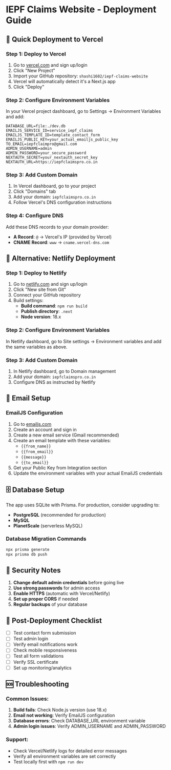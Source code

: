 # IEPF Claims Website - Deployment Guide

## 🚀 Quick Deployment to Vercel

### Step 1: Deploy to Vercel
1. Go to [vercel.com](https://vercel.com) and sign up/login
2. Click "New Project"
3. Import your GitHub repository: `shashi1602/iepf-claims-website`
4. Vercel will automatically detect it's a Next.js app
5. Click "Deploy"

### Step 2: Configure Environment Variables
In your Vercel project dashboard, go to Settings → Environment Variables and add:

```
DATABASE_URL=file:./dev.db
EMAILJS_SERVICE_ID=service_iepf_claims
EMAILJS_TEMPLATE_ID=template_contact_form
EMAILJS_PUBLIC_KEY=your_actual_emailjs_public_key
TO_EMAIL=iepfclaimpro@gmail.com
ADMIN_USERNAME=admin
ADMIN_PASSWORD=your_secure_password
NEXTAUTH_SECRET=your_nextauth_secret_key
NEXTAUTH_URL=https://iepfclaimspro.co.in
```

### Step 3: Add Custom Domain
1. In Vercel dashboard, go to your project
2. Click "Domains" tab
3. Add your domain: `iepfclaimspro.co.in`
4. Follow Vercel's DNS configuration instructions

### Step 4: Configure DNS
Add these DNS records to your domain provider:
- **A Record**: `@` → Vercel's IP (provided by Vercel)
- **CNAME Record**: `www` → `cname.vercel-dns.com`

## 🔧 Alternative: Netlify Deployment

### Step 1: Deploy to Netlify
1. Go to [netlify.com](https://netlify.com) and sign up/login
2. Click "New site from Git"
3. Connect your GitHub repository
4. Build settings:
   - **Build command**: `npm run build`
   - **Publish directory**: `.next`
   - **Node version**: 18.x

### Step 2: Configure Environment Variables
In Netlify dashboard, go to Site settings → Environment variables and add the same variables as above.

### Step 3: Add Custom Domain
1. In Netlify dashboard, go to Domain management
2. Add your domain: `iepfclaimspro.co.in`
3. Configure DNS as instructed by Netlify

## 📧 Email Setup

### EmailJS Configuration
1. Go to [emailjs.com](https://emailjs.com)
2. Create an account and sign in
3. Create a new email service (Gmail recommended)
4. Create an email template with these variables:
   - `{{from_name}}`
   - `{{from_email}}`
   - `{{message}}`
   - `{{to_email}}`
5. Get your Public Key from Integration section
6. Update the environment variables with your actual EmailJS credentials

## 🗄️ Database Setup

The app uses SQLite with Prisma. For production, consider upgrading to:
- **PostgreSQL** (recommended for production)
- **MySQL**
- **PlanetScale** (serverless MySQL)

### Database Migration Commands
```bash
npx prisma generate
npx prisma db push
```

## 🔐 Security Notes

1. **Change default admin credentials** before going live
2. **Use strong passwords** for admin access
3. **Enable HTTPS** (automatic with Vercel/Netlify)
4. **Set up proper CORS** if needed
5. **Regular backups** of your database

## 🎯 Post-Deployment Checklist

- [ ] Test contact form submission
- [ ] Test admin login
- [ ] Verify email notifications work
- [ ] Check mobile responsiveness
- [ ] Test all form validations
- [ ] Verify SSL certificate
- [ ] Set up monitoring/analytics

## 🆘 Troubleshooting

### Common Issues:
1. **Build fails**: Check Node.js version (use 18.x)
2. **Email not working**: Verify EmailJS configuration
3. **Database errors**: Check DATABASE_URL environment variable
4. **Admin login issues**: Verify ADMIN_USERNAME and ADMIN_PASSWORD

### Support:
- Check Vercel/Netlify logs for detailed error messages
- Verify all environment variables are set correctly
- Test locally first with `npm run dev`
